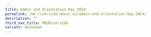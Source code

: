 ```yaml
---
title: Admin and Orientation Day 2024
permalink: /mk-riverside/about-us/admin-and-orientation-day-2024/
description: ""
third_nav_title: MK@Riverside
variant: markdown
---
```

